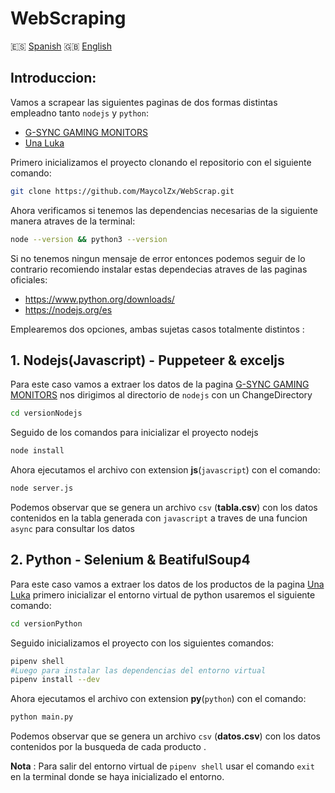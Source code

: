 # WebScraping
🇪🇸 [Spanish](./README.md) 
🇬🇧 [English](../README.md)

## Introduccion:
Vamos a scrapear las siguientes paginas de dos formas distintas empleadno tanto `nodejs` y `python`:
- [G-SYNC GAMING MONITORS](https://www.nvidia.com/en-us/geforce/products/g-sync-monitors/specs/ "G-SYNC GAMING MONITORS")  
- [Una Luka](https://unaluka.com "UnaLuka")

Primero inicializamos el proyecto clonando el repositorio con el siguiente comando:
```bash
git clone https://github.com/MaycolZx/WebScrap.git
```

Ahora verificamos si tenemos las dependencias necesarias de la siguiente manera atraves de la terminal:
```bash
node --version && python3 --version
```
Si no tenemos ningun mensaje de error entonces podemos seguir de lo contrario recomiendo instalar estas dependecias atraves de las paginas oficiales:

- https://www.python.org/downloads/
- https://nodejs.org/es

Emplearemos dos opciones, ambas sujetas casos totalmente distintos :
## 1. Nodejs(Javascript) - Puppeteer & exceljs
Para este caso vamos a extraer los datos de la pagina [G-SYNC GAMING MONITORS](https://www.nvidia.com/en-us/geforce/products/g-sync-monitors/specs/ "G-SYNC GAMING MONITORS") nos dirigimos al directorio de `nodejs` con un ChangeDirectory

```bash
cd versionNodejs
```
Seguido de los comandos para inicializar el proyecto nodejs

```bash
node install
```
Ahora ejecutamos el archivo con extension **js**(`javascript`) con el comando:

```bash
node server.js
```
Podemos observar que se genera un archivo `csv` (**tabla.csv**) con los datos contenidos en la tabla generada con `javascript` a traves de una funcion `async` para consultar los datos
## 2. Python - Selenium & BeatifulSoup4
Para este caso vamos a extraer los datos de los productos de la pagina [Una Luka](https://unaluka.com "UnaLuka") primero inicializar el entorno virtual de python usaremos el siguiente comando:

```bash
cd versionPython
```
Seguido inicializamos el proyecto con los siguientes comandos:
```bash
pipenv shell
#Luego para instalar las dependencias del entorno virtual 
pipenv install --dev
```
Ahora ejecutamos el archivo con extension **py**(`python`) con el comando:

```bash
python main.py
```
Podemos observar que se genera un archivo `csv` (**datos.csv**) con los datos contenidos por la busqueda de cada producto .

**Nota** : Para salir del entorno virtual de `pipenv shell` usar el comando `exit` en la terminal donde se haya inicializado el entorno.